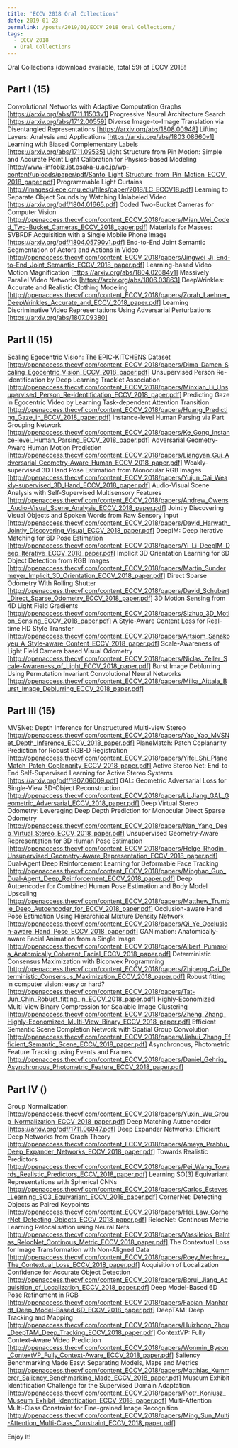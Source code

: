 ```yaml
---
title: 'ECCV 2018 Oral Collections'
date: 2019-01-23
permalink: /posts/2019/01/ECCV 2018 Oral Collections/
tags:
  - ECCV 2018
  - Oral Collections
---
```


Oral Collections (download available, total 59) of ECCV 2018!


## Part I (15)

Convolutional Networks with Adaptive Computation Graphs [https://arxiv.org/abs/1711.11503v1]
Progressive Neural Architecture Search [https://arxiv.org/abs/1712.00559]
Diverse Image-to-Image Translation via Disentangled Representations [https://arxiv.org/abs/1808.00948]
Lifting Layers: Analysis and Applications [https://arxiv.org/abs/1803.08660v1]
Learning with Biased Complementary Labels [https://arxiv.org/abs/1711.09535]
Light Structure from Pin Motion: Simple and Accurate Point Light Calibration for Physics-based Modeling [http://www-infobiz.ist.osaka-u.ac.jp/wp-content/uploads/paper/pdf/Santo_Light_Structure_from_Pin_Motion_ECCV_2018_paper.pdf]
Programmable Light Curtains [http://imagesci.ece.cmu.edu/files/paper/2018/LC_ECCV18.pdf]
Learning to Separate Object Sounds by Watching Unlabeled Video [https://arxiv.org/pdf/1804.01665.pdf]
Coded Two-Bucket Cameras for Computer Vision [http://openaccess.thecvf.com/content_ECCV_2018/papers/Mian_Wei_Coded_Two-Bucket_Cameras_ECCV_2018_paper.pdf]
Materials for Masses: SVBRDF Acquisition with a Single Mobile Phone Image [https://arxiv.org/pdf/1804.05790v1.pdf]
End-to-End Joint Semantic Segmentation of Actors and Actions in Video [http://openaccess.thecvf.com/content_ECCV_2018/papers/Jingwei_Ji_End-to-End_Joint_Semantic_ECCV_2018_paper.pdf]
Learning-based Video Motion Magnification [https://arxiv.org/abs/1804.02684v1]
Massively Parallel Video Networks [https://arxiv.org/abs/1806.03863]
DeepWrinkles: Accurate and Realistic Clothing Modeling [http://openaccess.thecvf.com/content_ECCV_2018/papers/Zorah_Laehner_DeepWrinkles_Accurate_and_ECCV_2018_paper.pdf]
Learning Discriminative Video Representations Using Adversarial Perturbations [https://arxiv.org/abs/1807.09380]

## Part II (15)

Scaling Egocentric Vision: The EPIC-KITCHENS Dataset [http://openaccess.thecvf.com/content_ECCV_2018/papers/Dima_Damen_Scaling_Egocentric_Vision_ECCV_2018_paper.pdf]
Unsupervised Person Re-identification by Deep Learning Tracklet Association [http://openaccess.thecvf.com/content_ECCV_2018/papers/Minxian_Li_Unsupervised_Person_Re-identification_ECCV_2018_paper.pdf]
Predicting Gaze in Egocentric Video by Learning Task-dependent Attention Transition [http://openaccess.thecvf.com/content_ECCV_2018/papers/Huang_Predicting_Gaze_in_ECCV_2018_paper.pdf]
Instance-level Human Parsing via Part Grouping Network [http://openaccess.thecvf.com/content_ECCV_2018/papers/Ke_Gong_Instance-level_Human_Parsing_ECCV_2018_paper.pdf]
Adversarial Geometry-Aware Human Motion Prediction [http://openaccess.thecvf.com/content_ECCV_2018/papers/Liangyan_Gui_Adversarial_Geometry-Aware_Human_ECCV_2018_paper.pdf]
Weakly-supervised 3D Hand Pose Estimation from Monocular RGB Images [http://openaccess.thecvf.com/content_ECCV_2018/papers/Yujun_Cai_Weakly-supervised_3D_Hand_ECCV_2018_paper.pdf]
Audio-Visual Scene Analysis with Self-Supervised Multisensory Features [http://openaccess.thecvf.com/content_ECCV_2018/papers/Andrew_Owens_Audio-Visual_Scene_Analysis_ECCV_2018_paper.pdf]
Jointly Discovering Visual Objects and Spoken Words from Raw Sensory Input [http://openaccess.thecvf.com/content_ECCV_2018/papers/David_Harwath_Jointly_Discovering_Visual_ECCV_2018_paper.pdf]
DeepIM: Deep Iterative Matching for 6D Pose Estimation [http://openaccess.thecvf.com/content_ECCV_2018/papers/Yi_Li_DeepIM_Deep_Iterative_ECCV_2018_paper.pdf]
Implicit 3D Orientation Learning for 6D Object Detection from RGB Images [http://openaccess.thecvf.com/content_ECCV_2018/papers/Martin_Sundermeyer_Implicit_3D_Orientation_ECCV_2018_paper.pdf]
Direct Sparse Odometry With Rolling Shutter [http://openaccess.thecvf.com/content_ECCV_2018/papers/David_Schubert_Direct_Sparse_Odometry_ECCV_2018_paper.pdf]
3D Motion Sensing from 4D Light Field Gradients [http://openaccess.thecvf.com/content_ECCV_2018/papers/Sizhuo_3D_Motion_Sensing_ECCV_2018_paper.pdf]
A Style-Aware Content Loss for Real-time HD Style Transfer [http://openaccess.thecvf.com/content_ECCV_2018/papers/Artsiom_Sanakoyeu_A_Style-aware_Content_ECCV_2018_paper.pdf]
Scale-Awareness of Light Field Camera based Visual Odometry [http://openaccess.thecvf.com/content_ECCV_2018/papers/Niclas_Zeller_Scale-Awareness_of_Light_ECCV_2018_paper.pdf]
Burst Image Deblurring Using Permutation Invariant Convolutional Neural Networks [http://openaccess.thecvf.com/content_ECCV_2018/papers/Miika_Aittala_Burst_Image_Deblurring_ECCV_2018_paper.pdf]

## Part III (15)

MVSNet: Depth Inference for Unstructured Multi-view Stereo [http://openaccess.thecvf.com/content_ECCV_2018/papers/Yao_Yao_MVSNet_Depth_Inference_ECCV_2018_paper.pdf]
PlaneMatch: Patch Coplanarity Prediction for Robust RGB-D Registration [http://openaccess.thecvf.com/content_ECCV_2018/papers/Yifei_Shi_PlaneMatch_Patch_Coplanarity_ECCV_2018_paper.pdf]
Active Stereo Net: End-to-End Self-Supervised Learning for Active Stereo Systems [https://arxiv.org/pdf/1807.06009.pdf]
GAL: Geometric Adversarial Loss for Single-View 3D-Object Reconstruction [http://openaccess.thecvf.com/content_ECCV_2018/papers/Li_Jiang_GAL_Geometric_Adversarial_ECCV_2018_paper.pdf]
Deep Virtual Stereo Odometry: Leveraging Deep Depth Prediction for Monocular Direct Sparse Odometry [http://openaccess.thecvf.com/content_ECCV_2018/papers/Nan_Yang_Deep_Virtual_Stereo_ECCV_2018_paper.pdf]
Unsupervised Geometry-Aware Representation for 3D Human Pose Estimation [http://openaccess.thecvf.com/content_ECCV_2018/papers/Helge_Rhodin_Unsupervised_Geometry-Aware_Representation_ECCV_2018_paper.pdf]
Dual-Agent Deep Reinforcement Learning for Deformable Face Tracking [http://openaccess.thecvf.com/content_ECCV_2018/papers/Minghao_Guo_Dual-Agent_Deep_Reinforcement_ECCV_2018_paper.pdf]
Deep Autoencoder for Combined Human Pose Estimation and Body Model Upscaling [http://openaccess.thecvf.com/content_ECCV_2018/papers/Matthew_Trumble_Deep_Autoencoder_for_ECCV_2018_paper.pdf]
Occlusion-aware Hand Pose Estimation Using Hierarchical Mixture Density Network [http://openaccess.thecvf.com/content_ECCV_2018/papers/Qi_Ye_Occlusion-aware_Hand_Pose_ECCV_2018_paper.pdf]
GANimation: Anatomically-aware Facial Animation from a Single Image [http://openaccess.thecvf.com/content_ECCV_2018/papers/Albert_Pumarola_Anatomically_Coherent_Facial_ECCV_2018_paper.pdf]
Deterministic Consensus Maximization with Biconvex Programming [http://openaccess.thecvf.com/content_ECCV_2018/papers/Zhipeng_Cai_Deterministic_Consensus_Maximization_ECCV_2018_paper.pdf]
Robust fitting in computer vision: easy or hard? [http://openaccess.thecvf.com/content_ECCV_2018/papers/Tat-Jun_Chin_Robust_fitting_in_ECCV_2018_paper.pdf]
Highly-Economized Multi-View Binary Compression for Scalable Image Clustering [http://openaccess.thecvf.com/content_ECCV_2018/papers/Zheng_Zhang_Highly-Economized_Multi-View_Binary_ECCV_2018_paper.pdf]
Efficient Semantic Scene Completion Network with Spatial Group Convolution [http://openaccess.thecvf.com/content_ECCV_2018/papers/Jiahui_Zhang_Efficient_Semantic_Scene_ECCV_2018_paper.pdf]
Asynchronous, Photometric Feature Tracking using Events and Frames [http://openaccess.thecvf.com/content_ECCV_2018/papers/Daniel_Gehrig_Asynchronous_Photometric_Feature_ECCV_2018_paper.pdf]

## Part IV ()

Group Normalization [http://openaccess.thecvf.com/content_ECCV_2018/papers/Yuxin_Wu_Group_Normalization_ECCV_2018_paper.pdf]
Deep Matching Autoencoder [https://arxiv.org/pdf/1711.06047.pdf]
Deep Expander Networks: Efficient Deep Networks from Graph Theory [http://openaccess.thecvf.com/content_ECCV_2018/papers/Ameya_Prabhu_Deep_Expander_Networks_ECCV_2018_paper.pdf]
Towards Realistic Predictors [http://openaccess.thecvf.com/content_ECCV_2018/papers/Pei_Wang_Towards_Realistic_Predictors_ECCV_2018_paper.pdf]
Learning SO(3) Equivariant Representations with Spherical CNNs [http://openaccess.thecvf.com/content_ECCV_2018/papers/Carlos_Esteves_Learning_SO3_Equivariant_ECCV_2018_paper.pdf]
CornerNet: Detecting Objects as Paired Keypoints [http://openaccess.thecvf.com/content_ECCV_2018/papers/Hei_Law_CornerNet_Detecting_Objects_ECCV_2018_paper.pdf]
RelocNet: Continous Metric Learning Relocalisation using Neural Nets [http://openaccess.thecvf.com/content_ECCV_2018/papers/Vassileios_Balntas_RelocNet_Continous_Metric_ECCV_2018_paper.pdf]
The Contextual Loss for Image Transformation with Non-Aligned Data [http://openaccess.thecvf.com/content_ECCV_2018/papers/Roey_Mechrez_The_Contextual_Loss_ECCV_2018_paper.pdf]
Acquisition of Localization Confidence for Accurate Object Detection [http://openaccess.thecvf.com/content_ECCV_2018/papers/Borui_Jiang_Acquisition_of_Localization_ECCV_2018_paper.pdf]
Deep Model-Based 6D Pose Refinement in RGB [http://openaccess.thecvf.com/content_ECCV_2018/papers/Fabian_Manhardt_Deep_Model-Based_6D_ECCV_2018_paper.pdf]
DeepTAM: Deep Tracking and Mapping [http://openaccess.thecvf.com/content_ECCV_2018/papers/Huizhong_Zhou_DeepTAM_Deep_Tracking_ECCV_2018_paper.pdf]
ContextVP: Fully Context-Aware Video Prediction [http://openaccess.thecvf.com/content_ECCV_2018/papers/Wonmin_Byeon_ContextVP_Fully_Context-Aware_ECCV_2018_paper.pdf]
Saliency Benchmarking Made Easy: Separating Models, Maps and Metrics [http://openaccess.thecvf.com/content_ECCV_2018/papers/Matthias_Kummerer_Saliency_Benchmarking_Made_ECCV_2018_paper.pdf]
Museum Exhibit Identification Challenge for the Supervised Domain Adaptation.[http://openaccess.thecvf.com/content_ECCV_2018/papers/Piotr_Koniusz_Museum_Exhibit_Identification_ECCV_2018_paper.pdf]
Multi-Attention Multi-Class Constraint for Fine-grained Image Recognition [http://openaccess.thecvf.com/content_ECCV_2018/papers/Ming_Sun_Multi-Attention_Multi-Class_Constraint_ECCV_2018_paper.pdf]

Enjoy It!
